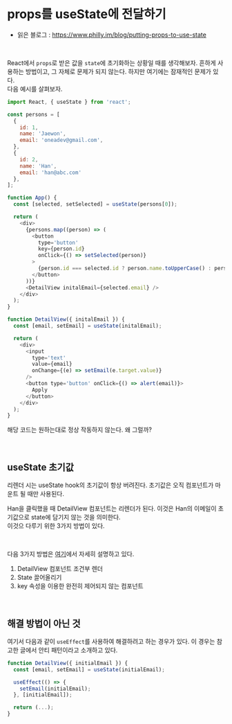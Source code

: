 # props를 useState에 전달하기

- 읽은 블로그 : https://www.philly.im/blog/putting-props-to-use-state

<br>

React에서 `props`로 받은 값을 `state`에 초기화하는 상황일 때를 생각해보자. 흔하게 사용하는 방법이고, 그 자체로 문제가 되지 않는다. 하지만 여기에는 잠재적인 문제가 있다.   
다음 예시를 살펴보자.

```js
import React, { useState } from 'react';

const persons = [
  {
    id: 1,
    name: 'Jaewon',
    email: 'oneadev@gmail.com',
  },
  {
    id: 2,
    name: 'Han',
    email: 'han@abc.com'
  },
];

function App() {
  const [selected, setSelected] = useState(persons[0]);

  return (
    <div>
      {persons.map((person) => (
        <button
          type='button'
          key={person.id}
          onClick={() => setSelected(person)}
        >
          {person.id === selected.id ? person.name.toUpperCase() : person.name}
        </button>
      ))}
      <DetailView initalEmail={selected.email} />
    </div>
  );
}

function DetailView({ initalEmail }) {
  const [email, setEmail] = useState(initalEmail);

  return (
    <div>
      <input
        type='text'
        value={email}
        onChange={(e) => setEmail(e.target.value)}
      />
      <button type='button' onClick={() => alert(email)}>
        Apply
      </button>
    </div>
  );
}
```

해당 코드는 원하는대로 정상 작동하지 않는다. 왜 그럴까?   

<br>

## useState 초기값
리렌더 시는 useState hook의 초기값이 항상 버려진다. 초기값은 오직 컴포넌트가 마운트 될 때만 사용된다.   

Han을 클릭했을 때 DetailView 컴포넌트는 리렌더가 된다. 이것은 Han의 이메일이 초기값으로 state에 담기지 않는 것을 의미한다.   
이것으 다루기 위한 3가지 방법이 있다.

<br>

다음 3가지 방법은 [여기](https://www.philly.im/blog/putting-props-to-use-state)에서 자세히 설명하고 있다.

1. DetailView 컴포넌트 조건부 렌더
2. State 끌어올리기
3. key 속성을 이용한 완전히 제어되지 않는 컴포넌트

<br>

## 해결 방법이 아닌 것
여기서 다음과 같이 `useEffect`를 사용하여 해결하려고 하는 경우가 있다. 이 경우는 참고한 글에서 안티 패턴이라고 소개하고 있다.

```js
function DetailView({ initialEmail }) {
  const [email, setEmail] = useState(initialEmail);

  useEffect(() => {
    setEmail(initialEmail);
  }, [initialEmail]);

  return (...);
}
```
